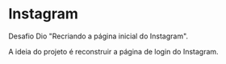 # Instagram

Desafio Dio "Recriando a página inicial do Instagram".

A ideia do projeto é reconstruir a página de login do Instagram.

